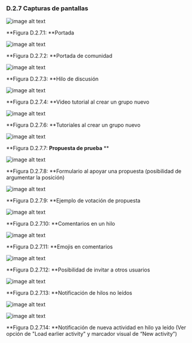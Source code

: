 ### D.2.7 Capturas de pantallas 

![image alt text](image_11.png)

**Figura D.2.7.1: **Portada

![image alt text](image_12.png)

**Figura D.2.7.2: **Portada de comunidad

![image alt text](image_13.png)

**Figura D.2.7.3: **Hilo de discusión

![image alt text](image_14.png)

**Figura D.2.7.4: **Video tutorial al crear un grupo nuevo

![image alt text](image_15.png)

**Figura D.2.7.6: **Tutoriales al crear un grupo nuevo

![image alt text](image_16.png)

**Figura D.2.7.7: **Propuesta de prueba** **

![image alt text](image_17.png)

**Figura D.2.7.8: **Formulario al apoyar una propuesta (posibilidad de argumentar la posición) 

![image alt text](image_18.png)

**Figura D.2.7.9: **Ejemplo de votación de propuesta

![image alt text](image_19.png)

**Figura D.2.7.10: **Comentarios en un hilo

![image alt text](image_20.png)

**Figura D.2.7.11: **Emojis en comentarios

![image alt text](image_21.png)

**Figura D.2.7.12: **Posibilidad de invitar a otros usuarios

![image alt text](image_22.png)

**Figura D.2.7.13: **Notificación de hilos no leídos

![image alt text](image_23.png)

![image alt text](image_24.png)

**Figura D.2.7.14: **Notificación de nueva actividad en hilo ya leído (Ver opción de "Load earlier activity" y marcador visual de “New activity”)


